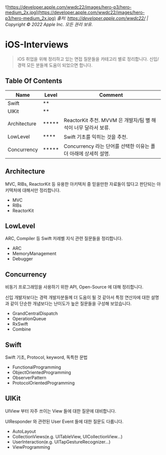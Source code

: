 ![https://developer.apple.com/wwdc22/images/hero-p3/hero-medium_2x.jpg](https://developer.apple.com/wwdc22/images/hero-p3/hero-medium_2x.jpg)
*출처: https://developer.apple.com/wwdc22/ | Copyright © 2022 Apple Inc. 모든 권리 보유.* 

# iOS-Interviews

> iOS 취업을 위해 정리하고 있는 면접 질문들을 카테고리 별로 정리합니다. 신입/경력 모든 분들께 도움이 되었으면 합니다.

## Table Of Contents

| Name         | Level  | Comment                                      |
|--------------|--------|----------------------------------------------|
| Swift        | **     |                                              |
| UIKit        | **     |                                              |
| Architecture | *****  | ReactorKit 추천. MVVM 은 개발자/팀 별 해석이 너무 달라서 보류. |
| LowLevel     | ****   | Swift 기초를 익히는 것을 추천.                         |
| Concurrency  | *****  | Concurrency 라는 단어를 선택한 이유는 폴더 아래에 상세히 설명.    |

## Architecture

MVC, RIBs, ReactorKit 등 유용한 아키텍처 중 믿을만한 자료들이 많다고 판단되는 아키텍처에 대해서만 정리합니다.

* MVC
* RIBs
* ReactorKit

## LowLevel

ARC, Compiler 등 Swift 저레벨 지식 관련 질문들을 정리합니다.

* ARC
* MemoryManagement
* Debugger

## Concurrency

비동기 프로그래밍을 사용하기 위한 API, Open-Source 에 대해 정리합니다.

신입 개발자보다는 경력 개발자분들께 더 도움이 될 것 같아서 특정 연산자에 대한 설명과 같이 단순한 개념보다는 난이도가 높은 질문들을 구성해 보았습니다.

* GrandCentralDispatch
* OperationQueue
* RxSwift
* Combine

## Swift

Swift 기초, Protocol, keyword, 독특한 문법

* FunctionalProgramming
* ObjectOrientedProgramming
* ObserverPattern
* ProtocolOrientedProgramming

## UIKit

UIView 부터 자주 쓰이는 View 들에 대한 질문에 대비합니다.

UIResponder 와 관련된 User Event 들에 대한 질문도 다룹니다.

* AutoLayout
* CollectionViews(e.g. UITableView, UICollectionView...)
* UserInteraction(e.g. UITapGestureRecognizer...)
* ViewProgramming